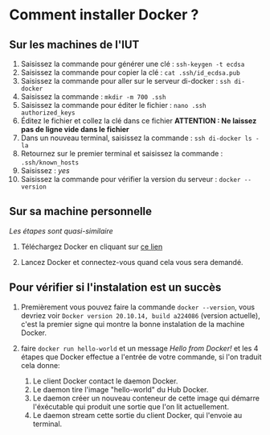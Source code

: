 # Comment installer Docker ?

## Sur les machines de l'IUT

1. Saisissez la commande pour générer une clé : `ssh-keygen -t ecdsa`
2. Saisissez la commande pour copier la clé : `cat .ssh/id_ecdsa.pub`
3. Saisissez la commande pour aller sur le serveur di-docker : `ssh di-docker`
4. Saisissez la commande : `mkdir -m 700 .ssh`
5. Saisissez la commande pour éditer le fichier : `nano .ssh authorized_keys`
6. Éditez le fichier et collez la clé dans ce fichier
   **ATTENTION : Ne laissez pas de ligne vide dans le fichier**
7. Dans un nouveau terminal, saisissez la commande : `ssh di-docker ls -la`
8. Retournez sur le premier terminal et saisissez la commande : `.ssh/known_hosts`
9. Saisissez : *yes*
10. Saisissez la commande pour vérifier la version du serveur : `docker --version`

## Sur sa machine personnelle

*Les étapes sont quasi-similaire*

1. Téléchargez Docker en cliquant sur [ce lien](https://www.docker.com/get-started/)

2. Lancez Docker et connectez-vous quand cela vous sera demandé.

## Pour vérifier si l'instalation est un succès

1. Premièrement vous pouvez faire la commande `docker --version`, vous devriez voir `Docker version 20.10.14, build a224086` (version actuelle), c'est la premier signe qui montre la bonne instalation de la machine Docker.

2. faire `docker run hello-world` et un message *Hello from Docker!* et les 4 étapes que Docker effectue a l'entrée de votre commande, si l'on traduit cela donne:
   1. Le client Docker contact le daemon Docker.
   2. Le daemon tire l'image "hello-world" du Hub Docker.
   3. Le daemon créer un nouveau conteneur de cette image qui démarre l'éxécutable qui produit une sortie que l'on lit actuellement.
   4. Le daemon stream cette sortie du client Docker, qui l'envoie au terminal.
